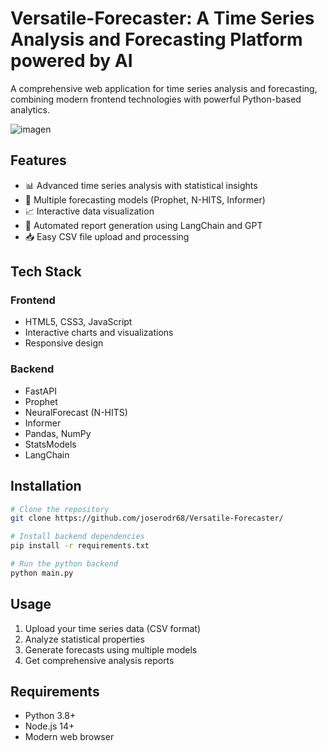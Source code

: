 # Versatile-Forecaster: A Time Series Analysis and Forecasting Platform powered by AI

A comprehensive web application for time series analysis and forecasting, combining modern frontend technologies with powerful Python-based analytics.

![imagen](https://github.com/user-attachments/assets/e2bdba5f-aa9f-490b-94e9-2980655e8816)


## Features

- 📊 Advanced time series analysis with statistical insights
- 🔮 Multiple forecasting models (Prophet, N-HITS, Informer)
- 📈 Interactive data visualization
- 📝 Automated report generation using LangChain and GPT
- 📥 Easy CSV file upload and processing

## Tech Stack

### Frontend
- HTML5, CSS3, JavaScript
- Interactive charts and visualizations
- Responsive design

### Backend
- FastAPI
- Prophet
- NeuralForecast (N-HITS)
- Informer
- Pandas, NumPy
- StatsModels
- LangChain

## Installation

```bash
# Clone the repository
git clone https://github.com/joserodr68/Versatile-Forecaster/

# Install backend dependencies
pip install -r requirements.txt

# Run the python backend
python main.py
```

## Usage

1. Upload your time series data (CSV format)
2. Analyze statistical properties
3. Generate forecasts using multiple models
4. Get comprehensive analysis reports

## Requirements

- Python 3.8+
- Node.js 14+
- Modern web browser

